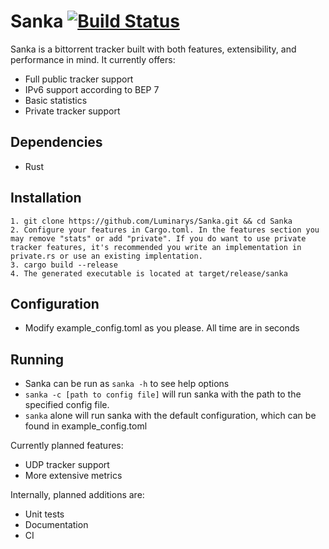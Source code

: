 # Sanka [![Build Status](https://travis-ci.org/Luminarys/Sanka.svg?branch=master)](https://travis-ci.org/Luminarys/Sanka)

Sanka is a bittorrent tracker built with both features, extensibility, and performance in mind.
It currently offers:
* Full public tracker support
* IPv6 support according to BEP 7
* Basic statistics
* Private tracker support

## Dependencies
* Rust

## Installation
    1. git clone https://github.com/Luminarys/Sanka.git && cd Sanka
    2. Configure your features in Cargo.toml. In the features section you may remove "stats" or add "private". If you do want to use private tracker features, it's recommended you write an implementation in private.rs or use an existing implentation.
    3. cargo build --release
    4. The generated executable is located at target/release/sanka

## Configuration
* Modify example_config.toml as you please. All time are in seconds

## Running
* Sanka can be run as `sanka -h` to see help options
* `sanka -c [path to config file]` will run sanka with the path to the specified config file.
* `sanka` alone will run sanka with the default configuration, which can be found in example_config.toml

Currently planned features:
* UDP tracker support
* More extensive metrics

Internally, planned additions are:
* Unit tests
* Documentation
* CI
